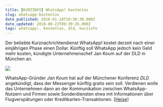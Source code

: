 ```yaml
---
title: [KURZINFO] WhatsApp! kostenlos
slug: whatsapp-kostenlos
date_published: 2016-01-18T18:36:38.000Z
date_updated: 2018-08-22T09:39:26.000Z
tags: whatsapp!, kostenlos, dld, kurzinfo
---
```


Der beliebte Kurznachrichtendienst WhatsApp! kostet derzeit nach einer einjährigen Phase einen Dollar. Künftig soll WhatsApp jedoch kein Geld mehr kosten, kündigte Unternehmenschef Jan Koum auf der DLD in München an. 

![](__GHOST_URL__/content/images/2016/01/logo-promo.jpg)

WhatsApp-Gründer *Jan Koum* hat auf der Münchener Konferenz *DLD* angekündigt, dass der Messenger künftig gratis sein soll. Verdienen wolle das Unternehmen dann an der Kommunikation zwischen WhatsApp-Nutzern und Firmen sowie Sonderdiensten etwa mit Informationen über Flugverspätungen oder Kreditkarten-Transaktionen. [[Heise](http://www.heise.de/newsticker/meldung/DLD-WhatsApp-soll-kostenlos-werden-3073418.html)]
